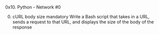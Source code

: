 0x10. Python - Network #0

0. cURL body size
mandatory
Write a Bash script that takes in a URL, sends a request to that URL, and displays the size of the body of the response


